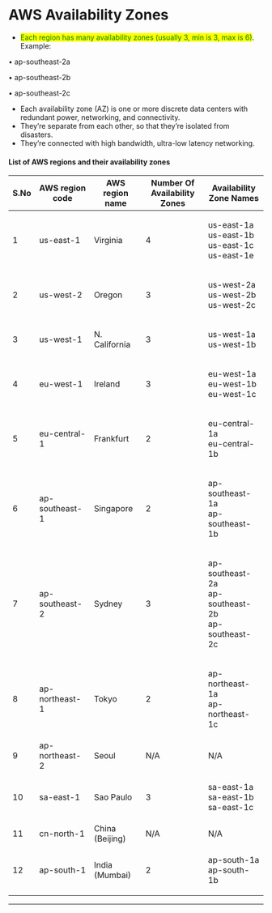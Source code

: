 # AWS Availability Zones

* <mark style="color:green;">Each region has many availability zones (usually 3, min is 3, max is 6)</mark>. Example:&#x20;

&#x20;        • ap-southeast-2a&#x20;

&#x20;        • ap-southeast-2b&#x20;

&#x20;        • ap-southeast-2c&#x20;

* Each availability zone (AZ) is one or more discrete data centers with redundant power, networking, and connectivity.&#x20;
* They’re separate from each other, so that they’re isolated from disasters.&#x20;
* They’re connected with high bandwidth, ultra-low latency networking.

#### List of  AWS regions and their availability zones

| S.No | AWS region code | AWS region name | Number Of Availability Zones | Availability Zone Names                                      |
| ---- | --------------- | --------------- | ---------------------------- | ------------------------------------------------------------ |
| 1    | us-east-1       | Virginia        | 4                            | <p>us-east-1a<br>us-east-1b<br>us-east-1c<br>us-east-1e</p>  |
| 2    | us-west-2       | Oregon          | 3                            | <p>us-west-2a<br>us-west-2b<br>us-west-2c</p>                |
| 3    | us-west-1       | N. California   | 3                            | <p>us-west-1a<br>us-west-1b</p>                              |
| 4    | eu-west-1       | Ireland         | 3                            | <p>eu-west-1a<br>eu-west-1b<br>eu-west-1c</p>                |
| 5    | eu-central-1    | Frankfurt       | 2                            | <p>eu-central-1a<br>eu-central-1b</p>                        |
| 6    | ap-southeast-1  | Singapore       | 2                            | <p>ap-southeast-1a<br>ap-southeast-1b</p>                    |
| 7    | ap-southeast-2  | Sydney          | 3                            | <p>ap-southeast-2a<br>ap-southeast-2b<br>ap-southeast-2c</p> |
| 8    | ap-northeast-1  | Tokyo           | 2                            | <p>ap-northeast-1a<br>ap-northeast-1c</p>                    |
| 9    | ap-northeast-2  | Seoul           | N/A                          | N/A                                                          |
| 10   | sa-east-1       | Sao Paulo       | 3                            | <p>sa-east-1a<br>sa-east-1b<br>sa-east-1c</p>                |
| 11   | cn-north-1      | China (Beijing) | N/A                          | N/A                                                          |
| 12   | ap-south-1      | India (Mumbai)  | 2                            | <p>ap-south-1a<br>ap-south-1b</p>                            |

****
